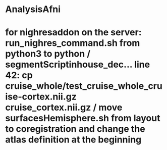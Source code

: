 # AnalysisAfni

# for nighresaddon on the server: run_nighres_command.sh from python3 to python / segmentScriptinhouse_dec... line 42: cp cruise_whole/test_cruise_whole_cruise-cortex.nii.gz cruise_cortex.nii.gz / move surfacesHemisphere.sh from layout to coregistration and change the atlas definition at the beginning

